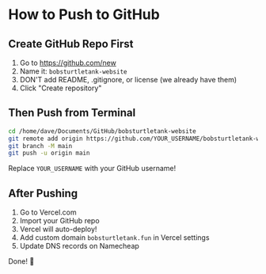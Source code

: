 # How to Push to GitHub

## Create GitHub Repo First

1. Go to https://github.com/new
2. Name it: `bobsturtletank-website`
3. DON'T add README, .gitignore, or license (we already have them)
4. Click "Create repository"

## Then Push from Terminal

```bash
cd /home/dave/Documents/GitHub/bobsturtletank-website
git remote add origin https://github.com/YOUR_USERNAME/bobsturtletank-website.git
git branch -M main
git push -u origin main
```

Replace `YOUR_USERNAME` with your GitHub username!

## After Pushing

1. Go to Vercel.com
2. Import your GitHub repo
3. Vercel will auto-deploy!
4. Add custom domain `bobsturtletank.fun` in Vercel settings
5. Update DNS records on Namecheap

Done! 🚀

